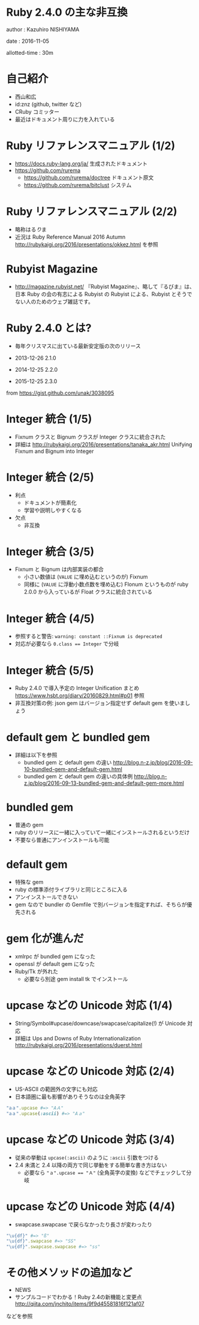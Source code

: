 # Ruby 2.4.0 の主な非互換

author
:   Kazuhiro NISHIYAMA

date
:   2016-11-05

allotted-time
:   30m

# 自己紹介

* 西山和広
* id:znz (github, twitter など)
* CRuby コミッター
* 最近はドキュメント周りに力を入れている

# Ruby リファレンスマニュアル (1/2)

* https://docs.ruby-lang.org/ja/
  生成されたドキュメント
* https://github.com/rurema
  * https://github.com/rurema/doctree
    ドキュメント原文
  * https://github.com/rurema/bitclust
    システム

# Ruby リファレンスマニュアル (2/2)

* 略称はる*り*ま
* 近況は
  Ruby Reference Manual 2016 Autumn
  http://rubykaigi.org/2016/presentations/okkez.html
  を参照

# Rubyist Magazine

* http://magazine.rubyist.net/
  『Rubyist Magazine』、略して『るびま』は、日本 Ruby の会の有志による Rubyist の Rubyist による、Rubyist とそうでない人のためのウェブ雑誌です。

# Ruby 2.4.0 とは?

* 毎年クリスマスに出ている最新安定版の次のリリース

* 2013-12-26 2.1.0
* 2014-12-25 2.2.0
* 2015-12-25 2.3.0

from https://gist.github.com/unak/3038095

# Integer 統合 (1/5)

* Fixnum クラスと Bignum クラスが Integer クラスに統合された
* 詳細は
  http://rubykaigi.org/2016/presentations/tanaka_akr.html
  Unifying Fixnum and Bignum into Integer

# Integer 統合 (2/5)

* 利点
  * ドキュメントが簡素化
  * 学習や説明しやすくなる
* 欠点
  * 非互換

# Integer 統合 (3/5)

* Fixnum と Bignum は内部実装の都合
  * 小さい数値は (`VALUE` に埋め込むというのが) Fixnum
  * 同様に (`VALUE` に浮動小数点数を埋め込む) Flonum というものが ruby 2.0.0 から入っているが Float クラスに統合されている

# Integer 統合 (4/5)

* 参照すると警告: `warning: constant ::Fixnum is deprecated`
* 対応が必要なら `0.class == Integer` で分岐

# Integer 統合 (5/5)

* Ruby 2.4.0 で導入予定の Integer Unification まとめ
  https://www.hsbt.org/diary/20160829.html#p01
  参照
* 非互換対策の例: json gem はバージョン指定せず default gem を使いましょう

# default gem と bundled gem

* 詳細は以下を参照
  * bundled gem と default gem の違い
    http://blog.n-z.jp/blog/2016-09-10-bundled-gem-and-default-gem.html
  * bundled gem と default gem の違いの具体例
    http://blog.n-z.jp/blog/2016-09-13-bundled-gem-and-default-gem-more.html

# bundled gem

* 普通の gem
* ruby のリリースに一緒に入っていて一緒にインストールされるというだけ
* 不要なら普通にアンインストールも可能

# default gem

* 特殊な gem
* ruby の標準添付ライブラリと同じところに入る
* アンインストールできない
* gem なので bundler の Gemfile で別バージョンを指定すれば、そちらが優先される

# gem 化が進んだ

* xmlrpc が bundled gem になった
* openssl が default gem になった
* Ruby/Tk が外れた
  * 必要なら別途 gem install tk でインストール

# upcase などの Unicode 対応 (1/4)

* String/Symbol#upcase/downcase/swapcase/capitalize(!) が Unicode 対応
* 詳細は
  Ups and Downs of Ruby Internationalization
  http://rubykaigi.org/2016/presentations/duerst.html

# upcase などの Unicode 対応 (2/4)

* US-ASCII の範囲外の文字にも対応
* 日本語圏に最も影響がありそうなのは全角英字

```ruby
"aａ".upcase #=> "AＡ"
"aａ".upcase(:ascii) #=> "Aａ"
```

# upcase などの Unicode 対応 (3/4)

* 従来の挙動は `upcase(:ascii)` のように `:ascii` 引数をつける
* 2.4 未満と 2.4 以降の両方で同じ挙動をする簡単な書き方はない
  * 必要なら `"ａ".upcase == "Ａ"` (全角英字の変換) などでチェックして分岐

# upcase などの Unicode 対応 (4/4)

* swapcase.swapcase で戻らなかったり長さが変わったり

```ruby
"\u{df}" #=> "ß"
"\u{df}".swapcase #=> "SS"
"\u{df}".swapcase.swapcase #=> "ss"
```

# その他メソッドの追加など

- NEWS
- サンプルコードでわかる！Ruby 2.4の新機能と変更点
  http://qiita.com/jnchito/items/9f9d45581816f121af07

などを参照

